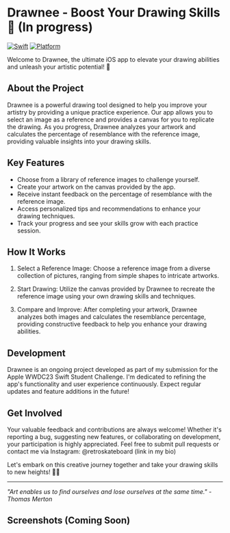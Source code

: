 # Drawnee - Boost Your Drawing Skills 🎨 (In progress)

[![Swift](https://img.shields.io/badge/Swift-5.5-orange.svg)](https://swift.org)
[![Platform](https://img.shields.io/badge/Platform-iOS-blue.svg)](https://www.apple.com/ios/)

Welcome to Drawnee, the ultimate iOS app to elevate your drawing abilities and unleash your artistic potential! 🚀

## About the Project
Drawnee is a powerful drawing tool designed to help you improve your artistry by providing a unique practice experience. Our app allows you to select an image as a reference and provides a canvas for you to replicate the drawing. As you progress, Drawnee analyzes your artwork and calculates the percentage of resemblance with the reference image, providing valuable insights into your drawing skills.

## Key Features
- Choose from a library of reference images to challenge yourself.
- Create your artwork on the canvas provided by the app.
- Receive instant feedback on the percentage of resemblance with the reference image.
- Access personalized tips and recommendations to enhance your drawing techniques.
- Track your progress and see your skills grow with each practice session.

## How It Works
1. Select a Reference Image: Choose a reference image from a diverse collection of pictures, ranging from simple shapes to intricate artworks.

2. Start Drawing: Utilize the canvas provided by Drawnee to recreate the reference image using your own drawing skills and techniques.

3. Compare and Improve: After completing your artwork, Drawnee analyzes both images and calculates the resemblance percentage, providing constructive feedback to help you enhance your drawing abilities.

## Development
Drawnee is an ongoing project developed as part of my submission for the Apple WWDC23 Swift Student Challenge. I'm dedicated to refining the app's functionality and user experience continuously. Expect regular updates and feature additions in the future!

## Get Involved
Your valuable feedback and contributions are always welcome! Whether it's reporting a bug, suggesting new features, or collaborating on development, your participation is highly appreciated. Feel free to submit pull requests or contact me via Instagram: @retroskateboard (link in my bio)

Let's embark on this creative journey together and take your drawing skills to new heights! 🎉🎨

---
_"Art enables us to find ourselves and lose ourselves at the same time." - Thomas Merton_

## Screenshots (Coming Soon)
<!-- Add screenshots of your app in action here -->
